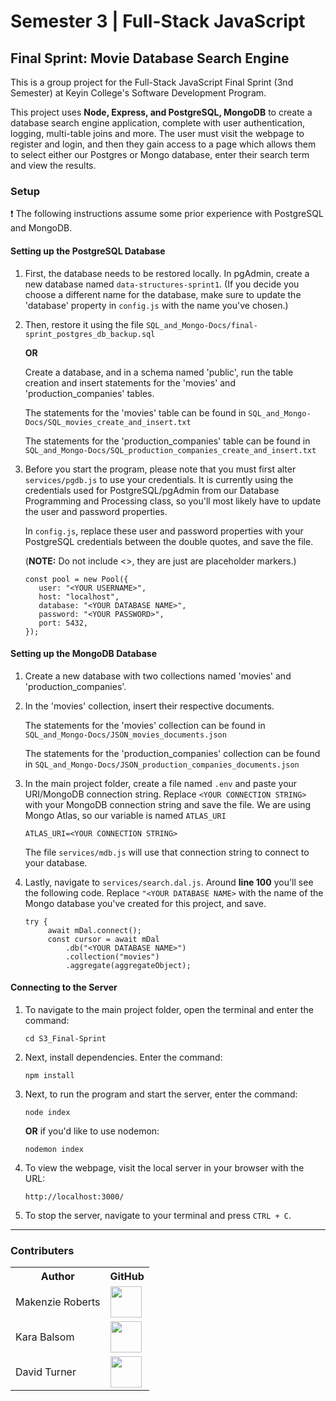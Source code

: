 <!--
    In VSCode, To switch to markdown preview mode, press Ctrl+Shift+V in the editor.

    To view preview side-by-side press (Ctrl+K V).
-->

# Semester 3 | Full-Stack JavaScript

## **Final Sprint: Movie Database Search Engine**

This is a group project for the Full-Stack JavaScript Final Sprint (3nd Semester) at Keyin College's Software Development Program.

This project uses **Node, Express, and PostgreSQL, MongoDB** to create a database search engine application, complete with user authentication, logging, multi-table joins and more. The user must visit the webpage to register and login, and then they gain access to a page which allows them to select either our Postgres or Mongo database, enter their search term and view the results.

### **Setup**

❗ The following instructions assume some prior experience with PostgreSQL and MongoDB.

#### **Setting up the PostgreSQL Database**

1. First, the database needs to be restored locally. In pgAdmin, create a new database named `data-structures-sprint1`. (If you decide you choose a different name for the database, make sure to update the 'database' property in `config.js` with the name you've chosen.)

2. Then, restore it using the file `SQL_and_Mongo-Docs/final-sprint_postgres_db_backup.sql`

   **OR**

   Create a database, and in a schema named 'public', run the table creation and insert statements for the 'movies' and 'production_companies' tables.

   The statements for the 'movies' table can be found in `SQL_and_Mongo-Docs/SQL_movies_create_and_insert.txt`

   The statements for the 'production_companies' table can be found in `SQL_and_Mongo-Docs/SQL_production_companies_create_and_insert.txt`

3. Before you start the program, please note that you must first alter `services/pgdb.js` to use your credentials. It is currently using the credentials used for PostgreSQL/pgAdmin from our Database Programming and Processing class, so you'll most likely have to update the user and password properties.

   In `config.js`, replace these user and password properties with your PostgreSQL credentials between the double quotes, and save the file.

   (**NOTE:** Do not include <>, they are just are placeholder markers.)

   ```
   const pool = new Pool({
      user: "<YOUR USERNAME>",
      host: "localhost",
      database: "<YOUR DATABASE NAME>",
      password: "<YOUR PASSWORD>",
      port: 5432,
   });
   ```

#### **Setting up the MongoDB Database**

1. Create a new database with two collections named 'movies' and 'production_companies'.

2. In the 'movies' collection, insert their respective documents.

   The statements for the 'movies' collection can be found in `SQL_and_Mongo-Docs/JSON_movies_documents.json`

   The statements for the 'production_companies' collection can be found in `SQL_and_Mongo-Docs/JSON_production_companies_documents.json`

3. In the main project folder, create a file named `.env` and paste your URI/MongoDB connection string. Replace `<YOUR CONNECTION STRING>` with your MongoDB connection string and save the file. We are using Mongo Atlas, so our variable is named `ATLAS_URI`

   ```
   ATLAS_URI=<YOUR CONNECTION STRING>
   ```

   The file `services/mdb.js` will use that connection string to connect to your database.

4. Lastly, navigate to `services/search.dal.js`. Around **line 100** you'll see the following code. Replace `"<YOUR DATABASE NAME>` with the name of the Mongo database you've created for this project, and save.

   ```
   try {
   		await mDal.connect();
   		const cursor = await mDal
   			.db("<YOUR DATABASE NAME>")
   			.collection("movies")
   			.aggregate(aggregateObject);
   ```

#### **Connecting to the Server**

1. To navigate to the main project folder, open the terminal and enter the command:

   ```
   cd S3_Final-Sprint

   ```

2. Next, install dependencies. Enter the command:

   ```
   npm install
   ```

3. Next, to run the program and start the server, enter the command:

   ```
   node index
   ```

   **OR** if you'd like to use nodemon:

   ```
   nodemon index
   ```

4. To view the webpage, visit the local server in your browser with the URL:

   ```
   http://localhost:3000/
   ```

5. To stop the server, navigate to your terminal and press `CTRL + C`.

---

### Contributers

<table>
  <tr>
    <th>Author</th>
    <th>GitHub</th>
  </tr>
  <tr>
    <td>Makenzie Roberts</td>
    <td>
      <a href="https://github.com/MakenzieRoberts"><img height="50px" src="https://avatars.githubusercontent.com/u/100213075?v=4"></a>
    </td>
  </tr> 
  <tr>
    <td>Kara Balsom</td>
    <td>
      <a href="https://github.com/kbalsom"><img height="50px" src="https://avatars.githubusercontent.com/u/100210446?v=4"></a>
    </td>
  </tr>
  <tr>
    <td>David Turner</td>
    <td>
      <a href="https://github.com/DeToxFox"><img height="50px" src="https://avatars.githubusercontent.com/u/95373983?v=4"></a>
    </td>
  </tr>

</table>
